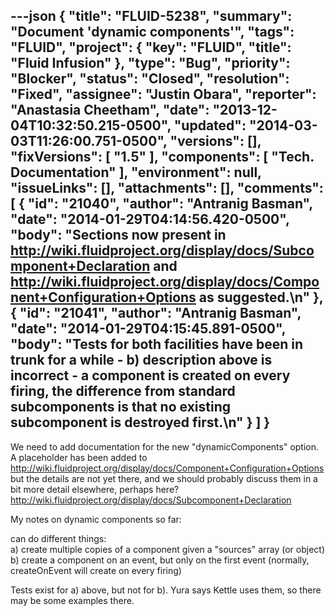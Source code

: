 ---json
{
  "title": "FLUID-5238",
  "summary": "Document 'dynamic components'",
  "tags": "FLUID",
  "project": {
    "key": "FLUID",
    "title": "Fluid Infusion"
  },
  "type": "Bug",
  "priority": "Blocker",
  "status": "Closed",
  "resolution": "Fixed",
  "assignee": "Justin Obara",
  "reporter": "Anastasia Cheetham",
  "date": "2013-12-04T10:32:50.215-0500",
  "updated": "2014-03-03T11:26:00.751-0500",
  "versions": [],
  "fixVersions": [
    "1.5"
  ],
  "components": [
    "Tech. Documentation"
  ],
  "environment": null,
  "issueLinks": [],
  "attachments": [],
  "comments": [
    {
      "id": "21040",
      "author": "Antranig Basman",
      "date": "2014-01-29T04:14:56.420-0500",
      "body": "Sections now present in <http://wiki.fluidproject.org/display/docs/Subcomponent+Declaration> and <http://wiki.fluidproject.org/display/docs/Component+Configuration+Options> as suggested.\n"
    },
    {
      "id": "21041",
      "author": "Antranig Basman",
      "date": "2014-01-29T04:15:45.891-0500",
      "body": "Tests for both facilities have been in trunk for a while - b) description above is incorrect - a component is created on every firing, the difference from standard subcomponents is that no existing subcomponent is destroyed first.\n"
    }
  ]
}
---
We need to add documentation for the new "dynamicComponents" option. A placeholder has been added to\
<http://wiki.fluidproject.org/display/docs/Component+Configuration+Options>\
but the details are not yet there, and we should probably discuss them in a bit more detail elsewhere, perhaps here?\
<http://wiki.fluidproject.org/display/docs/Subcomponent+Declaration>

My notes on dynamic components so far:

can do different things:\
a) create multiple copies of a component given a "sources" array (or object)\
b) create a component on an event, but only on the first event (normally, createOnEvent will create on every firing)

Tests exist for a) above, but not for b). Yura says Kettle uses them, so there may be some examples there.

        